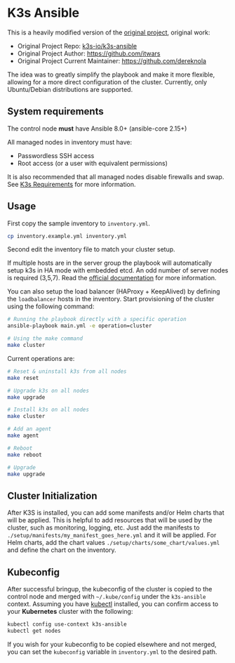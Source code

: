 # K3s Ansible

This is a heavily modified version of the [original project](https://github.com/k3s-io/k3s-ansible), original work:

- Original Project Repo: [k3s-io/k3s-ansible](https://github.com/k3s-io/k3s-ansible)
- Original Project Author: <https://github.com/itwars>
- Original Project Current Maintainer: <https://github.com/dereknola>

The idea was to greatly simplify the playbook and make it more flexible, allowing for a more direct configuration of the cluster.
Currently, only Ubuntu/Debian distributions are supported.

## System requirements

The control node **must** have Ansible 8.0+ (ansible-core 2.15+)

All managed nodes in inventory must have:

- Passwordless SSH access
- Root access (or a user with equivalent permissions)

It is also recommended that all managed nodes disable firewalls and swap. See [K3s Requirements](https://docs.k3s.io/installation/requirements) for more information.

## Usage

First copy the sample inventory to `inventory.yml`.

```bash
cp inventory.example.yml inventory.yml
```

Second edit the inventory file to match your cluster setup.

If multiple hosts are in the server group the playbook will automatically setup k3s in HA mode with embedded etcd.
An odd number of server nodes is required (3,5,7). Read the [official documentation](https://docs.k3s.io/datastore/ha-embedded) for more information.

You can also setup the load balancer (HAProxy + KeepAlived) by defining the `loadbalancer` hosts in the inventory.
Start provisioning of the cluster using the following command:

```bash
# Running the playbook directly with a specific operation
ansible-playbook main.yml -e operation=cluster

# Using the make command
make cluster
```

Current operations are:

```bash
# Reset & uninstall k3s from all nodes
make reset

# Upgrade k3s on all nodes
make upgrade

# Install k3s on all nodes
make cluster

# Add an agent
make agent

# Reboot
make reboot

# Upgrade
make upgrade
```

## Cluster Initialization

After K3S is installed, you can add some manifests and/or Helm charts that will be applied.
This is helpful to add resources that will be used by the cluster, such as monitoring, logging, etc.
Just add the manifests to `./setup/manifests/my_manifest_goes_here.yml` and it will be applied.
For Helm charts, add the chart values `./setup/charts/some_chart/values.yml` and define the chart on the inventory.

## Kubeconfig

After successful bringup, the kubeconfig of the cluster is copied to the control node and merged with `~/.kube/config` under the `k3s-ansible` context.
Assuming you have [kubectl](https://kubernetes.io/docs/tasks/tools/#kubectl) installed, you can confirm access to your **Kubernetes** cluster with the following:

```bash
kubectl config use-context k3s-ansible
kubectl get nodes
```

If you wish for your kubeconfig to be copied elsewhere and not merged, you can set the `kubeconfig` variable in `inventory.yml` to the desired path.
